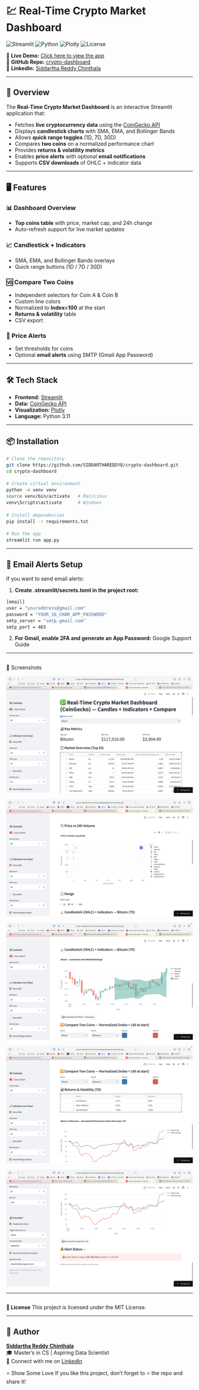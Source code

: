 # 💹 Real-Time Crypto Market Dashboard

![Streamlit](https://img.shields.io/badge/Framework-Streamlit-red?logo=streamlit)
![Python](https://img.shields.io/badge/Python-3.11-blue?logo=python)
![Plotly](https://img.shields.io/badge/Visualization-Plotly-green?logo=plotly)
![License](https://img.shields.io/badge/License-MIT-yellow)

🚀 **Live Demo:** [Click here to view the app](https://crypto-dashboard-sc4mvcgcwsaqkpddgumnlw.streamlit.app)  
📂 **GitHub Repo:** [crypto-dashboard](https://github.com/SIDDARTHAREDDY8/crypto-dashboard)  
💼 **LinkedIn:** [Siddartha Reddy Chinthala](https://www.linkedin.com/in/siddarthareddy9)

---

## 📌 Overview
The **Real-Time Crypto Market Dashboard** is an interactive Streamlit application that:
- Fetches **live cryptocurrency data** using the [CoinGecko API](https://www.coingecko.com/en/api)
- Displays **candlestick charts** with SMA, EMA, and Bollinger Bands
- Allows **quick range toggles** (1D, 7D, 30D)
- Compares **two coins** on a normalized performance chart
- Provides **returns & volatility metrics**
- Enables **price alerts** with optional **email notifications**
- Supports **CSV downloads** of OHLC + indicator data

---

## 🖥 Features
### 📊 Dashboard Overview
- **Top coins table** with price, market cap, and 24h change
- Auto-refresh support for live market updates

### 📈 Candlestick + Indicators
- SMA, EMA, and Bollinger Bands overlays
- Quick range buttons (1D / 7D / 30D)

### 🆚 Compare Two Coins
- Independent selectors for Coin A & Coin B
- Custom line colors
- Normalized to **Index=100** at the start
- **Returns & volatility** table
- CSV export

### 🔔 Price Alerts
- Set thresholds for coins
- Optional **email alerts** using SMTP (Gmail App Password)

---

## 🛠 Tech Stack
- **Frontend:** [Streamlit](https://streamlit.io/)
- **Data:** [CoinGecko API](https://www.coingecko.com/en/api)
- **Visualization:** [Plotly](https://plotly.com/python/)
- **Language:** Python 3.11

---

## 📦 Installation

```bash
# Clone the repository
git clone https://github.com/SIDDARTHAREDDY8/crypto-dashboard.git
cd crypto-dashboard

# Create virtual environment
python -m venv venv
source venv/bin/activate   # Mac/Linux
venv\Scripts\activate      # Windows

# Install dependencies
pip install -r requirements.txt

# Run the app
streamlit run app.py
```


---

## 🔐 Email Alerts Setup

If you want to send email alerts:
1. **Create .streamlit/secrets.toml in the project root:**

```bash
[email]
user = "youraddress@gmail.com"
password = "YOUR_16_CHAR_APP_PASSWORD"
smtp_server = "smtp.gmail.com"
smtp_port = 465
```
2. **For Gmail, enable 2FA and generate an App Password:**
Google Support Guide

---

##
📸 Screenshots

![App Screenshot](https://github.com/SIDDARTHAREDDY8/crypto-dashboard/blob/main/img1.png?raw=true)

![App Screenshot](https://github.com/SIDDARTHAREDDY8/crypto-dashboard/blob/main/img2.png?raw=true)

![App Screenshot](https://github.com/SIDDARTHAREDDY8/crypto-dashboard/blob/main/img3.png?raw=true)

![App Screenshot](https://github.com/SIDDARTHAREDDY8/crypto-dashboard/blob/main/img4.png?raw=true)

![App Screenshot](https://github.com/SIDDARTHAREDDY8/crypto-dashboard/blob/main/img5.png?raw=true)

---

##

**📜 License**
This project is licensed under the MIT License.

---
## 👤 Author

**[Siddartha Reddy Chinthala](https://www.linkedin.com/in/siddarthareddy9)**  
🎓 Master’s in CS | Aspiring Data Scientist  
🔗 Connect with me on [LinkedIn](https://www.linkedin.com/in/siddarthareddy9)

⭐️ Show Some Love
If you like this project, don’t forget to ⭐️ the repo and share it!
